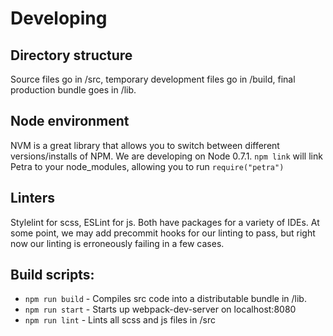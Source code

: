 # Developing

## Directory structure
Source files go in /src, temporary development files go in /build, final production bundle goes in /lib.

## Node environment
NVM is a great library that allows you to switch between different versions/installs of NPM. We are developing on Node 0.7.1.
`npm link` will link Petra to your node_modules, allowing you to run `require("petra")`

## Linters
Stylelint for scss, ESLint for js. Both have packages for a variety of IDEs. At some point, we may add precommit hooks for our linting to pass, but right now our linting is erroneously failing in a few cases.

## Build scripts:

- `npm run build` - Compiles src code into a distributable bundle in /lib.
- `npm run start` - Starts up webpack-dev-server on localhost:8080
- `npm run lint` - Lints all scss and js files in /src
